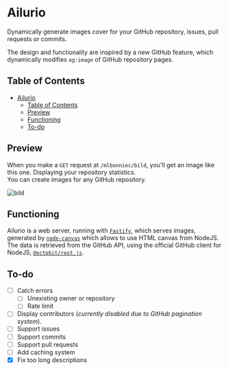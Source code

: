 # Ailurio

Dynamically generate images cover for your GitHub repository, issues, pull requests or commits.

The design and functionality are inspired by a new GitHub feature, which dynamically modifies `og:image` of GitHub repository pages.

## Table of Contents
- [Ailurio](#ailurio)
	- [Table of Contents](#table-of-contents)
	- [Preview](#preview)
	- [Functioning](#functioning)
	- [To-do](#to-do)

## Preview

When you make a `GET` request at `/mlbonniec/bild`, you'll get an image like this one. Displaying your repository statistics.  
You can create images for any GitHub repository.

![bild](https://user-images.githubusercontent.com/29955402/115162669-1c503a80-a0a5-11eb-8f1a-fab2c3f4967a.png)

## Functioning

Ailurio is a web server, running with [`Fastify`](https://www.fastify.io/), which serves images, generated by [`node-canvas`](https://github.com/Automattic/node-canvas) which allows to use HTML canvas from NodeJS.  
The data is retrieved from the GitHub API, using the official GitHub client for NodeJS, [`@octokit/rest.js`](https://octokit.github.io/rest.js/).

## To-do

- [ ] Catch errors
  - [ ] Unexisting owner or repository
  - [ ] Rate limit
- [ ] Display contributors (*currently disabled due to GitHub pagination system*).
- [ ] Support issues
- [ ] Support commits
- [ ] Support pull requests
- [ ] Add caching system
- [x] Fix too long descriptions
